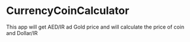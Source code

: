 # CurrencyCoinCalculator
This app will get AED/IR ad Gold price and will calculate the price of coin and Dollar/IR 
